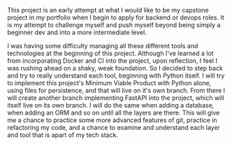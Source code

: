 This project is an early attempt at what I would like to be my capstone project
in my portfolio when I begin to apply for backend or devops roles.  It is my 
attempt to challenge myself and push myself beyond being simply a beginner dev
and into a more intermediate level.

I was having some difficulty managing all these different tools and technologies
at the beginning of this project.  Although I've learned a lot from incorporating
Docker and CI into the project, upon reflection, I feel I was rushing ahead on a
shaky, weak foundation.  So I decided to step back and try to really understand 
each tool, beginning with Python itself.  I will try to implement this project's
Minimum Viable Product with Python alone, using files for persistence, and that
will live on it's own branch.  From there I will create another branch implementing
FastAPI into the project, which will itself live on its own branch. I will do the same
when adding a database, when adding an ORM and so on until all the layers are there.
This will give me a chance to practice some more advanced features of git, practice 
in refactoring my code, and a chance to examine and understand each layer and tool
that is apart of my  tech stack.
